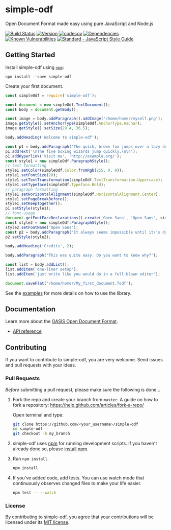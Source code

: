 # simple-odf 

Open Document Format made easy using pure JavaScript and Node.js

[![Build Status](https://travis-ci.com/connium/simple-odf.svg?branch=master)](https://travis-ci.com/connium/simple-odf)
[![Version](https://img.shields.io/npm/v/simple-odf.svg)](https://www.npmjs.com/package/simple-odf)
[![codecov](https://codecov.io/gh/connium/simple-odf/branch/master/graph/badge.svg)](https://codecov.io/gh/connium/simple-odf)
[![Dependencies](https://david-dm.org/connium/simple-odf.svg)](https://david-dm.org/connium/simple-odf)
[![Known Vulnerabilities](https://snyk.io/test/github/connium/simple-odf/badge.svg)](https://snyk.io/test/github/connium/simple-odf)
[![Standard - JavaScript Style Guide](https://img.shields.io/badge/code_style-standard-brightgreen.svg)](https://standardjs.com)

## Getting Started

Install simple-odf using [`npm`](https://www.npmjs.com/):

```
npm install --save simple-odf
```

Create your first document.

```javascript
const simpleOdf = require('simple-odf');

const document = new simpleOdf.TextDocument();
const body = document.getBody();

const image = body.addParagraph().addImage('/home/homer/myself.png');
image.getStyle().setAnchorType(simpleOdf.AnchorType.AsChar);
image.getStyle().setSize(29.4, 36.5);

body.addHeading('Welcome to simple-odf');

const p1 = body.addParagraph('The quick, brown fox jumps over a lazy dog.');
p1.addText('\nThe five boxing wizards jump quickly.\n\n');
p1.addHyperlink('Visit me', 'http://example.org/');
const style1 = new simpleOdf.ParagraphStyle();
// text formatting
style1.setColor(simpleOdf.Color.fromRgb(255, 0, 0));
style1.setFontSize(20);
style1.setTextTransformation(simpleOdf.TextTransformation.Uppercase);
style1.setTypeface(simpleOdf.Typeface.Bold);
// paragraph formatting
style1.setHorizontalAlignment(simpleOdf.HorizontalAlignment.Center);
style1.setPageBreakBefore();
style1.setKeepTogether();
p1.setStyle(style1);
// font usage
document.getFontFaceDeclarations().create('Open Sans', 'Open Sans', simpleOdf.FontPitch.Variable);
const style2 = new simpleOdf.ParagraphStyle();
style2.setFontName('Open Sans');
const p2 = body.addParagraph('It always seems impossible until it\'s done.');
p2.setStyle(style2);

body.addHeading('Credits', 2);

body.addParagraph('This was quite easy. Do you want to know why?');

const list = body.addList();
list.addItem('one-liner setup');
list.addItem('just write like you would do in a full-blown editor');

document.saveFlat('/home/homer/My_first_document.fodf');
```

See the [examples](./examples/README.md) for more details on how to use the library.

## Documentation

Learn more about the [OASIS Open Document Format](http://docs.oasis-open.org/office/v1.2/OpenDocument-v1.2.html).

- [API reference](./docs/API.md)

## Contributing

If you want to contribute to simple-odf, you are very welcome. Send issues and pull requests with your ideas.

### Pull Requests

*Before* submitting a pull request, please make sure the following is done...

1. Fork the repo and create your branch from `master`. A guide on how to fork a
   repository: https://help.github.com/articles/fork-a-repo/

   Open terminal and type:

   ```sh
   git clone https://github.com/<your_username>/simple-odf
   cd simple-odf
   git checkout -b my_branch
   ```

2. simple-odf uses [npm](https://www.npmjs.com) for
   running development scripts. If you haven't already done so, please
   [install npm](https://docs.npmjs.com/).

3. Run `npm install`.

   ```sh
   npm install
   ```

4. If you've added code, add tests. You can use watch mode that continuously observes changed files to make your life easier.

   ```sh
   npm test -- --watch
   ```

### License

By contributing to simple-odf, you agree that your contributions will be licensed under its [MIT license](./LICENSE).
